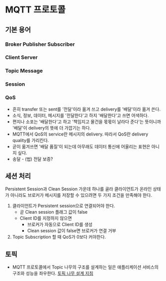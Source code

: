 # MQTT 프로토콜

## 기본 용어
### Broker Publisher Subscriber
### Client Server
### Topic Message
### Session
### QoS
- 흔히 transfer 또는 sent를 '전달'이라 옮겨 쓰고 delivery를 '배달'이라 옮겨 쓴다.
- 소식, 정보, 데이터, 메시지를 '전달한다'고 하지 '배달한다'고 쓰면 어색하다.
- 편지나 소포는 '배달한다'고 하고 '책임지고 물건을 몫몫이 날라다 준다'는 뜻이니까 '배달'이 delivery의 뜻에 더 가깝기는 하다.
- MQTT에서 QoS의 service란 메시지의 delivery. 따라서 QoS란 delivery quality를 가리킨다.
- 곧이 옮겨쓰면 '배달 품질'이 되는데 아무래도 데이터 통신에 어울리는 표현은 아니지 싶다.
- 송달 - (법) 전달 보증?

## 세션 처리

Persistent Session과 Clean Session 가운데 하나를 골라 
클라이언트가 온라인 상태가 아니라도 브로커가 메시지를 저장할 수 있으려면
두 가지 조건을 만족해야 한다.

1. 클라이언트가 Persistent session으로 연결되어야 한다.
    - 곧 Clean session 플래그 값이 false
    - Client ID를 지정하지 않으면
        + 브로커가 자동으로 Client ID를 생성
        + Clean session 값이 false면 브로커가 연결 거부
2. Topic Subscription 할 때 QoS가 0보다 커야한다.

## 토픽

- MQTT 프로토콜에서 Topic 나무의 구조를 설계하는 일은 애플리케이션 서비스의 구조와 성능을 좌우한다. [토픽 나무 설계 지침](TOPIC.md)
